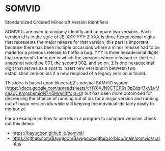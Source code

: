 # SOMVID
Standardized Ordered Minecraft Version Identifiers

SOMVIDs are used to uniquely identify and compare two versions.
Each version id is in the style of JE-XXX-YYY-Z
XXX is three hexadecimal digits that represents the major release for that version, this part is important because there has been multiple occasions where a minor release had to be made for a previous release to hotfix a bug.
YYY is three hexadecimal digits that represents the order in which the versions where released ie. the first snapshot would be 001, the second 002, and so on.
Z is one hexadecimal digit that serves as a spot to insert new versions in between two established version ids if a new reupload of a legacy version is found.

This idea is based upon bluecrab2's original SAMVID system (https://docs.google.com/spreadsheets/d/1Y8XJN0CTCP6aQpEdq47xVLvMceZgCKmpsbemjdN7H5M/edit#gid=0) but has been more optomized for decreasing the chance of running out of ids for a major version and running out of major version ids while still keeping the indvidual ids fairly easily to memorize.

For an example on how to use ids in a program to compare versions check out this demo:
* https://bayugoon.github.io/somvid/
* https://github.com/Bayugoon/Bayugoon.github.io/blob/main/somvid/script.js
